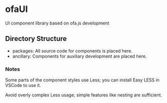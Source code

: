 # ofaUI

UI component library based on ofa.js development

## Directory Structure

- packages: All source code for components is placed here.
- ancillary: Components for auxiliary development are placed here.

### Notes

Some parts of the component styles use Less; you can install Easy LESS in VSCode to use it.

Avoid overly complex Less usage; simple features like nesting are sufficient.